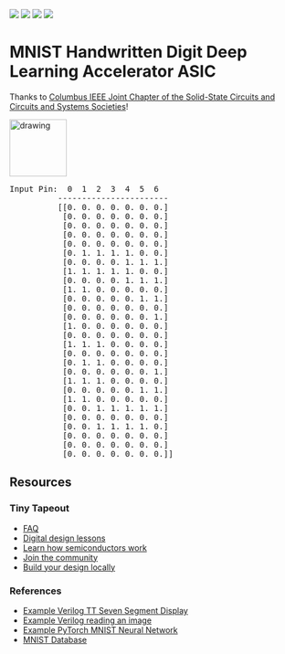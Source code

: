 ![](../../workflows/gds/badge.svg) ![](../../workflows/docs/badge.svg) ![](../../workflows/test/badge.svg) ![](../../workflows/fpga/badge.svg)

# MNIST Handwritten Digit Deep Learning Accelerator ASIC
Thanks to [Columbus IEEE Joint Chapter of the Solid-State Circuits and Circuits and Systems Societies](https://r2.ieee.org/columbus-ssccas/)!


<img src="https://github.com/estods3/mnist_accelerator/blob/main/docs/real_image0.png" title="Example MNIST Image" alt="drawing" width="100"/>

<pre>
Input Pin:  0  1  2  3  4  5  6
          -----------------------
          [[0. 0. 0. 0. 0. 0. 0.]
           [0. 0. 0. 0. 0. 0. 0.]
           [0. 0. 0. 0. 0. 0. 0.]
           [0. 0. 0. 0. 0. 0. 0.]
           [0. 0. 0. 0. 0. 0. 0.]
           [0. 1. 1. 1. 1. 0. 0.]
           [0. 0. 0. 0. 1. 1. 1.]
           [1. 1. 1. 1. 1. 0. 0.]
           [0. 0. 0. 0. 1. 1. 1.]
           [1. 1. 0. 0. 0. 0. 0.]
           [0. 0. 0. 0. 0. 1. 1.]
           [0. 0. 0. 0. 0. 0. 0.]
           [0. 0. 0. 0. 0. 0. 1.]
           [1. 0. 0. 0. 0. 0. 0.]
           [0. 0. 0. 0. 0. 0. 0.]
           [1. 1. 1. 0. 0. 0. 0.]
           [0. 0. 0. 0. 0. 0. 0.]
           [0. 1. 1. 0. 0. 0. 0.]
           [0. 0. 0. 0. 0. 0. 1.]
           [1. 1. 1. 0. 0. 0. 0.]
           [0. 0. 0. 0. 0. 1. 1.]
           [1. 1. 0. 0. 0. 0. 0.]
           [0. 0. 1. 1. 1. 1. 1.]
           [0. 0. 0. 0. 0. 0. 0.]
           [0. 0. 1. 1. 1. 1. 0.]
           [0. 0. 0. 0. 0. 0. 0.]
           [0. 0. 0. 0. 0. 0. 0.]
           [0. 0. 0. 0. 0. 0. 0.]]
</pre>



## Resources

### Tiny Tapeout
- [FAQ](https://tinytapeout.com/faq/)
- [Digital design lessons](https://tinytapeout.com/digital_design/)
- [Learn how semiconductors work](https://tinytapeout.com/siliwiz/)
- [Join the community](https://tinytapeout.com/discord)
- [Build your design locally](https://www.tinytapeout.com/guides/local-hardening/)

### References
- [Example Verilog TT Seven Segment Display](https://github.com/TinyTapeout/tt05-verilog-demo/blob/main/src/tt_um_seven_segment_seconds.v)
- [Example Verilog reading an image](https://www.edaboard.com/threads/reading-image-file-in-verilog.268155/)
- [Example PyTorch MNIST Neural Network](https://github.com/pytorch/examples/blob/main/mnist/main.py)
- [MNIST Database](https://www.kaggle.com/datasets/hojjatk/mnist-dataset)
